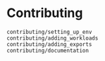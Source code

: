 # Contributing

```{toctree}
contributing/setting_up_env
contributing/adding_workloads
contributing/adding_exports
contributing/documentation
```
